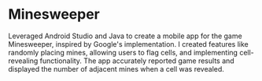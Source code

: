 # Minesweeper

Leveraged Android Studio and Java to create a mobile app for the game Minesweeper, inspired by Google's implementation. I created features like randomly placing mines, allowing users to flag cells, and implementing cell-revealing functionality. The app accurately reported game results and displayed the number of adjacent mines when a cell was revealed.
